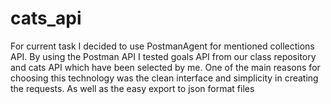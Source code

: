 # cats_api
For current task I decided to use PostmanAgent for mentioned collections API. 
By using the Postman API I tested goals API from our class repository and cats API which have been selected by me.
One of the main reasons for choosing this technology was the clean interface and simplicity in creating the requests. 
As well as the easy export to json format files

